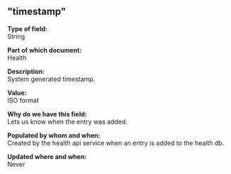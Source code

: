 ## "timestamp"

**Type of field:**  
String  

**Part of which document:**  
Health

**Description:**  
System generated timestamp.  

**Value:**  
ISO format

**Why do we have this field:**  
Lets us know when the entry was added.  

**Populated by whom and when:**  
Created by the health api service when an entry is added to the health db.  

**Updated where and when:**  
Never
